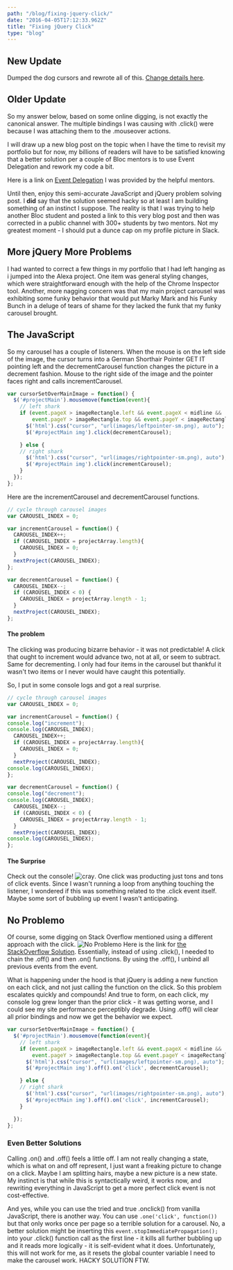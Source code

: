 ```yaml
---
path: "/blog/fixing-jquery-click/"
date: "2016-04-05T17:12:33.962Z"
title: "Fixing jQuery Click"
type: "blog"
---
```


## New Update
Dumped the dog cursors and rewrote all of this. [Change details here](http://www.russellschmidt.net/javascript/event/delegation/2016/05/03/Event-Delegation.html).

## Older Update
So my answer below, based on some online digging, is not exactly the canonical answer. The multiple bindings I was causing with .click() were because I was attaching them to the .mouseover actions.

I will draw up a new blog post on the topic when I have the time to revisit my portfolio but for now, my billions of readers will have to be satisfied knowing that a better solution per a couple of Bloc mentors is to use Event Delegation and rework my code a bit.

Here is a link on [Event Delegation](https://davidwalsh.name/event-delegate) I was provided by the helpful mentors.

Until then, enjoy this semi-accurate JavaScript and jQuery problem solving post. I **did** say that the solution seemed hacky so at least I am building something of an instinct I suppose. The reality is that I was trying to help another Bloc student and posted a link to this very blog post and then was corrected in a public channel with 300+ students by two mentors. Not my greatest moment - I should put a dunce cap on my profile picture in Slack.

## More jQuery More Problems
I had wanted to correct a few things in my portfolio that I had left hanging as i jumped into the Alexa project. One item was general styling changes, which were straightforward enough with the help of the Chrome Inspector tool. Another, more nagging concern was that my main project carousel was exhibiting some funky behavior that would put Marky Mark and his Funky Bunch in a deluge of tears of shame for they lacked the funk that my funky carousel brought.

## The JavaScript
So my carousel has a couple of listeners. When the mouse is on the left side of the image, the cursor turns into a German Shorthair Pointer GET IT pointing left and the decrementCarousel function changes the picture in a decrement fashion. Mouse to the right side of the image and the pointer faces right and calls incrementCarousel.

```javascript
var cursorSetOverMainImage = function() {
  $('#projectMain').mousemove(function(event){
    // left shark
    if (event.pageX > imageRectangle.left && event.pageX < midline &&
        event.pageY > imageRectangle.top && event.pageY < imageRectangle.bottom){
      $('html').css("cursor", "url(images/leftpointer-sm.png), auto");
      $('#projectMain img').click(decrementCarousel);

    } else {
    // right shark
      $('html').css("cursor", "url(images/rightpointer-sm.png), auto");
      $('#projectMain img').click(incrementCarousel);
    }
  });
};
```

Here are the incrementCarousel and decrementCarousel functions.

```javascript
// cycle through carousel images
var CAROUSEL_INDEX = 0;

var incrementCarousel = function() {
  CAROUSEL_INDEX++;
  if (CAROUSEL_INDEX = projectArray.length){
    CAROUSEL_INDEX = 0;
  }
  nextProject(CAROUSEL_INDEX);
};

var decrementCarousel = function() {
  CAROUSEL_INDEX--;
  if (CAROUSEL_INDEX < 0) {
    CAROUSEL_INDEX = projectArray.length - 1;
  }
  nextProject(CAROUSEL_INDEX);
};
```

#### The problem
The clicking was producing bizarre behavior - it was not predictable! A click that ought to increment would advance two, not at all, or seem to subtract. Same for decrementing. I only had four items in the carousel but thankful it wasn't two items or I never would have caught this potentially.

So, I put in some console logs and got a real surprise.

```javascript
// cycle through carousel images
var CAROUSEL_INDEX = 0;

var incrementCarousel = function() {
console.log("increment");
console.log(CAROUSEL_INDEX);
  CAROUSEL_INDEX++;
  if (CAROUSEL_INDEX = projectArray.length){
    CAROUSEL_INDEX = 0;
  }
  nextProject(CAROUSEL_INDEX);
console.log(CAROUSEL_INDEX);
};

var decrementCarousel = function() {
console.log("decrement");
console.log(CAROUSEL_INDEX);
  CAROUSEL_INDEX--;
  if (CAROUSEL_INDEX < 0) {
    CAROUSEL_INDEX = projectArray.length - 1;
  }
  nextProject(CAROUSEL_INDEX);
console.log(CAROUSEL_INDEX);
};
```

#### The Surprise
Check out the console! ![cray](/images/screenshot-crazylog.png). One click was producting just tons and tons of click events. Since I wasn't running a loop from anything touching the listener, I wondered if this was something related to the .click event itself. Maybe some sort of bubbling up event I wasn't anticipating.

## No Problemo
Of course, some digging on Stack Overflow mentioned using a different approach with the click. ![No Problemo](/images/no_problemo.png)  Here is the link  for [the StackOverflow Solution](http://stackoverflow.com/questions/14969960/jquery-click-events-firing-multiple-times). Essentially, instead of using .click(), I needed to chain the .off() and then .on() functions. By using the .off(), I unbind all previous events from the event.

What is happening under the hood is that jQuery is adding a new function on each click, and not just calling the function on the click. So this problem escalates quickly and compounds! And true to form, on each click, my console log grew longer than the prior click - it was getting worse, and I could see my site performance perceptibly degrade. Using .off() will clear all prior bindings and now we get the behavior we expect.

```javascript
var cursorSetOverMainImage = function() {
  $('#projectMain').mousemove(function(event){
    // left shark
    if (event.pageX > imageRectangle.left && event.pageX < midline &&
        event.pageY > imageRectangle.top && event.pageY < imageRectangle.bottom){
      $('html').css("cursor", "url(images/leftpointer-sm.png), auto");
      $('#projectMain img').off().on('click', decrementCarousel);

    } else {
    // right shark
      $('html').css("cursor", "url(images/rightpointer-sm.png), auto");
      $('#projectMain img').off().on('click', incrementCarousel);
    }

  });
};
```

### Even Better Solutions
Calling .on() and .off() feels a little off. I am not really changing a state, which is what on and off represent, I just want a freaking picture to change on a click. Maybe I am splitting hairs, maybe a new picture is a new state. My instinct is that while this is syntactically weird, it works now, and rewriting everything in JavaScript to get a more perfect click event is not cost-effective.

And yes, while you can use the tried and true .onclick() from vanilla JavaScript, there is another way. You can use `.one('click', function())` but that only works once per page so a terrible solution for a carousel. No, a better solution might be inserting this `event.stopImmediatePropagation();` into your .click() function call as the first line - it kills all further bubbling up and it reads more logically - it is self-evident what it does. Unfortunately, this  will not work for me, as it resets the global counter variable I need to make the carousel work. HACKY SOLUTION FTW.

